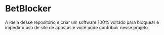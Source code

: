 # BetBlocker
A ideia desse repositório e criar um software 100% voltado para bloquear e impedir o uso de site de apostas e você pode contribuir nesse projeto